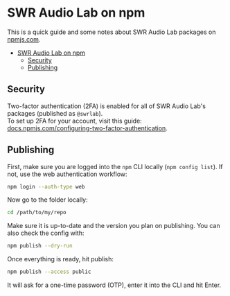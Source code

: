 # SWR Audio Lab on npm

This is a quick guide and some notes about SWR Audio Lab packages on [npmjs.com](https://www.npmjs.com/).

- [SWR Audio Lab on npm](#swr-audio-lab-on-npm)
  - [Security](#security)
  - [Publishing](#publishing)

## Security

Two-factor authentication (2FA) is enabled for all of SWR Audio Lab's packages (published as `@swrlab`).  
To set up 2FA for your account, visit this guide: [docs.npmjs.com/configuring-two-factor-authentication](https://docs.npmjs.com/configuring-two-factor-authentication).

## Publishing

First, make sure you are logged into the `npm` CLI locally (`npm config list`). If not, use the web authentication workflow:

```sh
npm login --auth-type web
```

Now go to the folder locally:

```sh
cd /path/to/my/repo
```

Make sure it is up-to-date and the version you plan on publishing. You can also check the config with:

```sh
npm publish --dry-run
```

Once everything is ready, hit publish:

```sh
npm publish --access public
```

It will ask for a one-time password (OTP), enter it into the CLI and hit Enter.
